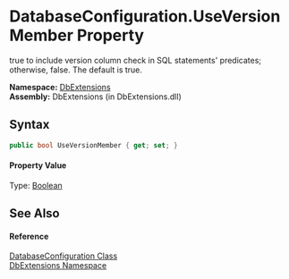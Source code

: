 DatabaseConfiguration.UseVersionMember Property
===============================================
true to include version column check in SQL statements' predicates; otherwise, false. The default is true.

**Namespace:** [DbExtensions][1]  
**Assembly:** DbExtensions (in DbExtensions.dll)

Syntax
------

```csharp
public bool UseVersionMember { get; set; }
```

#### Property Value
Type: [Boolean][2]

See Also
--------

#### Reference
[DatabaseConfiguration Class][3]  
[DbExtensions Namespace][1]  

[1]: ../README.md
[2]: http://msdn.microsoft.com/en-us/library/a28wyd50
[3]: README.md